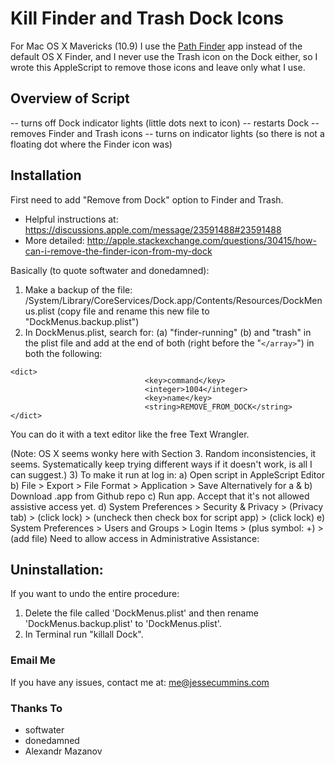 
# Kill Finder and Trash Dock Icons
For Mac OS X Mavericks (10.9)
I use the [Path Finder](http://cocoatech.com/pathfinder/) app instead of the default OS X Finder, and I never use the Trash icon on the Dock either, so I wrote this AppleScript to remove those icons and leave only what I use.


## Overview of Script

-- turns off Dock indicator lights (little dots next to icon)
-- restarts Dock
-- removes Finder and Trash icons
-- turns on indicator lights (so there is not a floating dot where the Finder icon was)


## Installation
First need to add "Remove from Dock" option to Finder and Trash.
- Helpful instructions at:
<https://discussions.apple.com/message/23591488#23591488>
- More detailed:
<http://apple.stackexchange.com/questions/30415/how-can-i-remove-the-finder-icon-from-my-dock>

Basically (to quote softwater and donedamned):
1) Make a backup of the file:
/System/Library/CoreServices/Dock.app/Contents/Resources/DockMenus.plist
(copy file and rename this new file to "DockMenus.backup.plist")
2) In DockMenus.plist, search for:
(a) "finder-running"
(b) and "trash" in the plist file and add at the end of both (right before the "`</array>`") in both the following:
```
<dict>
                              <key>command</key>
                              <integer>1004</integer>
                              <key>name</key>
                              <string>REMOVE_FROM_DOCK</string>
</dict>
```

You can do it with a text editor like the free Text Wrangler.


(Note: OS X seems wonky here with Section 3. Random inconsistencies, it seems. Systematically keep trying different ways if it doesn't work, is all I can suggest.)
3) To make it run at log in:
 a) Open script in AppleScript Editor
 b) File > Export > File Format > Application > Save
 Alternatively for a & b) Download .app from Github repo
 c) Run app. Accept that it's not allowed assistive access yet.
 d) System Preferences > Security & Privacy > (Privacy tab) > (click lock) > (uncheck then check box for script app) > (click lock)
 e) System Preferences > Users and Groups > Login Items > (plus symbol: +) > (add file)
   Need to allow access in Administrative Assistance:


## Uninstallation:
If you want to undo the entire procedure:
1) Delete the file called 'DockMenus.plist' and then rename 'DockMenus.backup.plist' to 'DockMenus.plist'.
2) In Terminal run "killall Dock".


### Email Me

If you have any issues, contact me at: <me@jessecummins.com>


### Thanks To
- softwater
- donedamned
- Alexandr Mazanov


